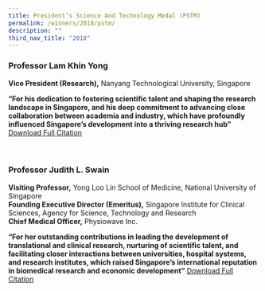 ```yaml
---
title: President’s Science And Technology Medal (PSTM)
permalink: /winners/2018/pstm/
description: ""
third_nav_title: "2018"
---
```

### **Professor Lam Khin Yong**

<b>Vice President (Research),</b> Nanyang Technological University, Singapore

<b>“For his dedication to fostering scientific talent and shaping the research landscape in Singapore, and his deep commitment to advancing close collaboration between academia and industry, which have profoundly influenced Singapore’s development into a thriving research hub”</b>
[Download Full Citation](/files/Citations/2018/2018-pstm-professor-lam-khin-yong.pdf)
<br><br><br>

### **Professor Judith L. Swain**

<b>Visiting Professor,</b> Yong Loo Lin School of Medicine, National University of Singapore<br>
<b>Founding Executive Director (Emeritus),</b> Singapore Institute for Clinical Sciences, Agency for Science, Technology and Research<br>
<b>Chief Medical Officer,</b> Physiowave Inc.

<b>“For her outstanding contributions in leading the development of translational and clinical research, nurturing of scientific talent, and facilitating closer interactions between universities, hospital systems, and research institutes, which raised Singapore’s international reputation in biomedical research and economic development”</b>
[Download Full Citation](/files/Citations/2018/2018-pstm-professor-judith-l-swain.pdf)
<br><br><br>